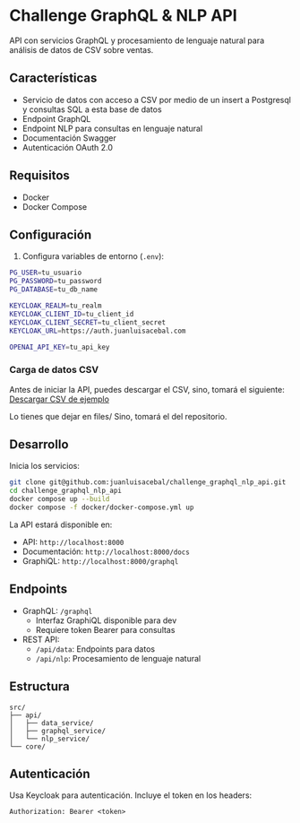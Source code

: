 # Challenge GraphQL & NLP API

API con servicios GraphQL y procesamiento de lenguaje natural para análisis de datos de CSV sobre ventas.

## Características

- Servicio de datos con acceso a CSV por medio de un insert a Postgresql y consultas SQL a esta base de datos
- Endpoint GraphQL
- Endpoint NLP para consultas en lenguaje natural
- Documentación Swagger
- Autenticación OAuth 2.0 

## Requisitos

- Docker
- Docker Compose

## Configuración

1. Configura variables de entorno (`.env`):
```bash
PG_USER=tu_usuario
PG_PASSWORD=tu_password
PG_DATABASE=tu_db_name

KEYCLOAK_REALM=tu_realm
KEYCLOAK_CLIENT_ID=tu_client_id
KEYCLOAK_CLIENT_SECRET=tu_client_secret
KEYCLOAK_URL=https://auth.juanluisacebal.com

OPENAI_API_KEY=tu_api_key

```

### Carga de datos CSV

Antes de iniciar la API, puedes descargar el CSV, sino, tomará el siguiente:
    [Descargar CSV de ejemplo](https://file.notion.so/f/f/8bdb40ef-cc0d-4853-862c-95ff2b4790ca/b82763a3-3ac0-4c8a-99bb-d763c0b00b54/Data_example_-_Python_Coding_Challenge_-_GraphQL.csv?table=block&id=3e5c15a8-875d-43ae-b866-c1515de08c01&spaceId=8bdb40ef-cc0d-4853-862c-95ff2b4790ca&expirationTimestamp=1745366400000&signature=AmH4rnK8MxZKqA66BRo-5RvzpY1K29pBns_AHzmf_3w&downloadName=Data+example+-+Python+Coding+Challenge+-+GraphQL.csv)

Lo tienes que dejar en files/
Sino, tomará el del repositorio.

## Desarrollo

Inicia los servicios:
```bash
git clone git@github.com:juanluisacebal/challenge_graphql_nlp_api.git
cd challenge_graphql_nlp_api
docker compose up --build
docker compose -f docker/docker-compose.yml up 
```

La API estará disponible en:
- API: `http://localhost:8000`
- Documentación: `http://localhost:8000/docs`
- GraphiQL: `http://localhost:8000/graphql`


## Endpoints

- GraphQL: `/graphql`
  - Interfaz GraphiQL disponible para dev
  - Requiere token Bearer para consultas
- REST API:
  - `/api/data`: Endpoints para datos
  - `/api/nlp`: Procesamiento de lenguaje natural

## Estructura

```
src/
├── api/
│   ├── data_service/
│   ├── graphql_service/
│   └── nlp_service/
└── core/
```

## Autenticación
Usa Keycloak para autenticación. Incluye el token en los headers:
```
Authorization: Bearer <token>
```